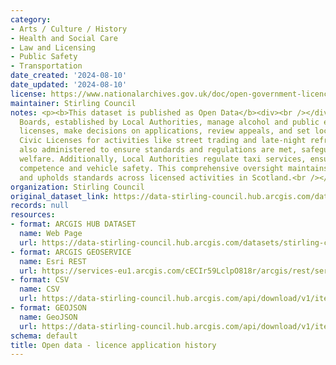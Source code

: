 ```yaml
---
category:
- Arts / Culture / History
- Health and Social Care
- Law and Licensing
- Public Safety
- Transportation
date_created: '2024-08-10'
date_updated: '2024-08-10'
license: https://www.nationalarchives.gov.uk/doc/open-government-licence/version/3/
maintainer: Stirling Council
notes: <p><b>This dataset is published as Open Data</b><div><br /></div><div>License
  Boards, established by Local Authorities, manage alcohol and public entertainment
  licenses, make decisions on applications, review appeals, and set local policies.
  Civic Licenses for activities like street trading and late-night refreshment are
  also administered to ensure standards and regulations are met, safeguarding public
  welfare. Additionally, Local Authorities regulate taxi services, ensuring driver
  competence and vehicle safety. This comprehensive oversight maintains public safety
  and upholds standards across licensed activities in Scotland.<br /></div></p>
organization: Stirling Council
original_dataset_link: https://data-stirling-council.hub.arcgis.com/datasets/stirling-council::open-data-licence-application-history
records: null
resources:
- format: ARCGIS HUB DATASET
  name: Web Page
  url: https://data-stirling-council.hub.arcgis.com/datasets/stirling-council::open-data-licence-application-history
- format: ARCGIS GEOSERVICE
  name: Esri REST
  url: https://services-eu1.arcgis.com/cECIr59LclpO818r/arcgis/rest/services/open_data_licence_application_history/FeatureServer/0
- format: CSV
  name: CSV
  url: https://data-stirling-council.hub.arcgis.com/api/download/v1/items/9382f67095bd4fe0a3daa1d29257d99a/csv?layers=0
- format: GEOJSON
  name: GeoJSON
  url: https://data-stirling-council.hub.arcgis.com/api/download/v1/items/9382f67095bd4fe0a3daa1d29257d99a/geojson?layers=0
schema: default
title: Open data - licence application history
---
```

